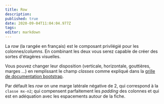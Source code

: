 ```yaml
---
title: Row
description: 
published: true
date: 2020-09-04T11:04:04.977Z
tags: 
editor: markdown
---
```


La *row* (la rangée en français) est le composant privilégié pour les colonnes/*columns*. En combinant les deux vous serez capable de créer des sortes d'étagères visuelles.

Vous pouvez changer leur disposition (verticale, horizontale, gouttières, marges ...) en remplissant le champ *classes* comme expliqué dans la [grille de documentation bootstrap](https://getbootstrap.com/docs/4.4/layout/grid/).

Par défault les *row* on une marge latérale négative de 2, qui correspond à la `classe mx-n2`; qui compensent parfaitement les *padding* des colonnes et qui est en adéquation avec les espacements autour de la fiche. 
